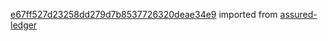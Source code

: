 [e67ff527d23258dd279d7b8537726320deae34e9](https://github.com/insolar/assured-ledger/commit/e67ff527d23258dd279d7b8537726320deae34e9) imported from [assured-ledger](https://github.com/insolar/assured-ledger)
